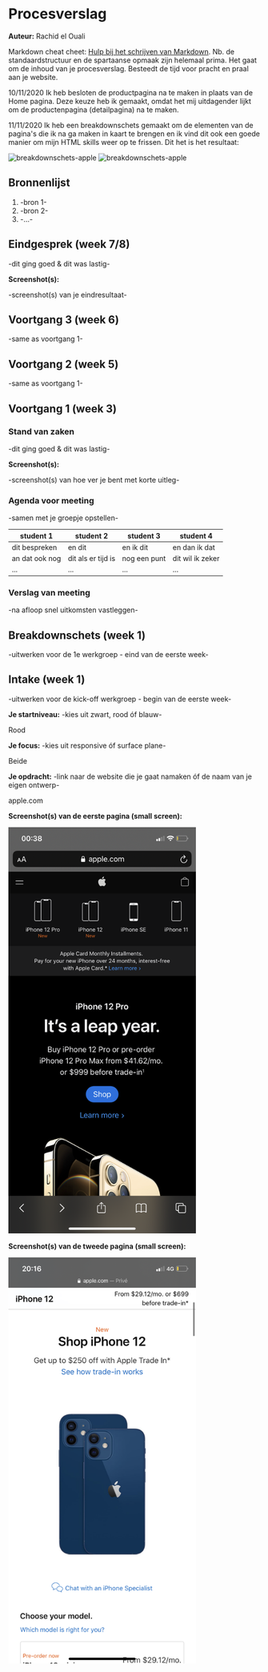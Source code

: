 # Procesverslag
**Auteur:** Rachid el Ouali

Markdown cheat cheet: [Hulp bij het schrijven van Markdown](https://github.com/adam-p/markdown-here/wiki/Markdown-Cheatsheet). Nb. de standaardstructuur en de spartaanse opmaak zijn helemaal prima. Het gaat om de inhoud van je procesverslag. Besteedt de tijd voor pracht en praal aan je website.

10/11/2020
Ik heb besloten de productpagina na te maken in plaats van de Home pagina. Deze keuze heb ik gemaakt, omdat 
het mij uitdagender lijkt om de productenpagina (detailpagina) na te maken.


11/11/2020
Ik heb een breakdownschets gemaakt om de elementen van de pagina's die ik na ga maken in kaart te brengen en ik vind dit ook een goede manier om mijn 
HTML skills weer op te frissen. Dit het is het resultaat:

<img src="images/breakdownschets-apple_Tekengebied 1-01.jpg" width="375px" alt="breakdownschets-apple">
<img src="images/breakdownschets-apple_Tekengebied 1-02.jpg" alt="breakdownschets-apple">



## Bronnenlijst
1. -bron 1-
2. -bron 2-
3. -...-



## Eindgesprek (week 7/8)

-dit ging goed & dit was lastig-

**Screenshot(s):**

-screenshot(s) van je eindresultaat-



## Voortgang 3 (week 6)

-same as voortgang 1-



## Voortgang 2 (week 5)

-same as voortgang 1-



## Voortgang 1 (week 3)

### Stand van zaken

-dit ging goed & dit was lastig-

**Screenshot(s):**

-screenshot(s) van hoe ver je bent met korte uitleg-

### Agenda voor meeting

-samen met je groepje opstellen-

| student 1      | student 2          | student 3    | student 4        |
| ---            | ---                | ---          | ---              |
| dit bespreken  | en dit             | en ik dit    | en dan ik dat    |
| an dat ook nog | dit als er tijd is | nog een punt | dit wil ik zeker |
| ...            | ...                | ...          | ...              |

### Verslag van meeting

-na afloop snel uitkomsten vastleggen-



## Breakdownschets (week 1)

-uitwerken voor de 1e werkgroep - eind van de eerste week-



## Intake (week 1)
-uitwerken voor de kick-off werkgroep - begin van de eerste week-

**Je startniveau:** -kies uit zwart, rood óf blauw-

Rood

**Je focus:** -kies uit responsive óf surface plane-

Beide

**Je opdracht:** -link naar de website die je gaat namaken óf de naam van je eigen ontwerp-

apple.com

**Screenshot(s) van de eerste pagina (small screen):**

<img src="images/screenshot1.png" width="375px" alt="omschrijving van de pagina">

**Screenshot(s) van de tweede pagina (small screen):**

<img src="images/screenshot2.png" width="375px" alt="omschrijving van de pagina">
